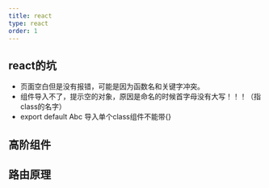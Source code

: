 ```yaml
---
title: react
type: react
order: 1
---
```


## react的坑

- 页面空白但是没有报错，可能是因为函数名和关键字冲突。
- 组件导入不了，提示空的对象，原因是命名的时候首字母没有大写！！！（指class的名字）
- export default Abc 导入单个class组件不能带{}

## 高阶组件

## 路由原理